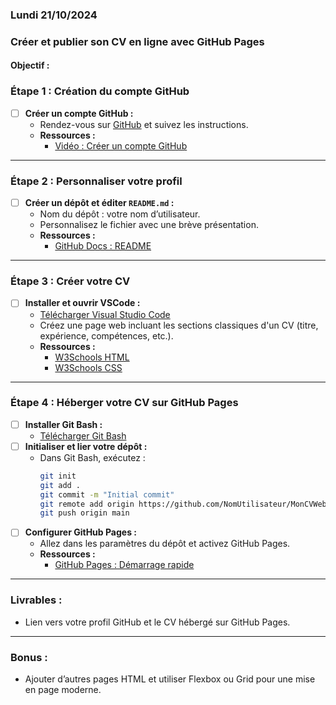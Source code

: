 ### Lundi 21/10/2024

###  Créer et publier son CV en ligne avec GitHub Pages

#### Objectif : 

### **Étape 1 : Création du compte GitHub**
- [ ] **Créer un compte GitHub :**  
  - Rendez-vous sur [GitHub](https://github.com/) et suivez les instructions.  
  - **Ressources :**  
    - [Vidéo : Créer un compte GitHub](https://www.youtube.com/results?search_query=comment+cr%C3%A9er+un+compte+GitHub)  

---

### **Étape 2 : Personnaliser votre profil**
- [ ] **Créer un dépôt et éditer `README.md` :**  
  - Nom du dépôt : votre nom d’utilisateur.  
  - Personnalisez le fichier avec une brève présentation.  
  - **Ressources :**  
    - [GitHub Docs : README](https://docs.github.com/en/github/setting-up-and-managing-your-github-profile/customizing-your-profile)  

---

### **Étape 3 : Créer votre CV**
- [ ] **Installer et ouvrir VSCode :**  
  - [Télécharger Visual Studio Code](https://code.visualstudio.com/)  
  - Créez une page web incluant les sections classiques d'un CV (titre, expérience, compétences, etc.).  
  - **Ressources :**  
    - [W3Schools HTML](https://www.w3schools.com/html/)  
    - [W3Schools CSS](https://www.w3schools.com/css/)  

---

### **Étape 4 : Héberger votre CV sur GitHub Pages**
- [ ] **Installer Git Bash :**  
  - [Télécharger Git Bash](https://git-scm.com/downloads)  
- [ ] **Initialiser et lier votre dépôt :**  
  - Dans Git Bash, exécutez :  
    ```bash
    git init
    git add .
    git commit -m "Initial commit"
    git remote add origin https://github.com/NomUtilisateur/MonCVWeb.git
    git push origin main
    ```
- [ ] **Configurer GitHub Pages :**  
  - Allez dans les paramètres du dépôt et activez GitHub Pages.  
  - **Ressources :**  
    - [GitHub Pages : Démarrage rapide](https://pages.github.com/)  

---

### **Livrables :**
- Lien vers votre profil GitHub et le CV hébergé sur GitHub Pages.

---

### **Bonus :**
- Ajouter d’autres pages HTML et utiliser Flexbox ou Grid pour une mise en page moderne.  

